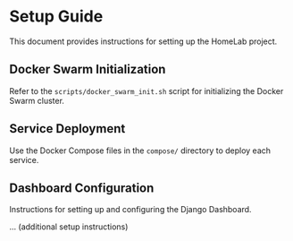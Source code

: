 # Setup Guide

This document provides instructions for setting up the HomeLab project.

## Docker Swarm Initialization
Refer to the `scripts/docker_swarm_init.sh` script for initializing the Docker Swarm cluster.

## Service Deployment
Use the Docker Compose files in the `compose/` directory to deploy each service.

## Dashboard Configuration
Instructions for setting up and configuring the Django Dashboard.

... (additional setup instructions)